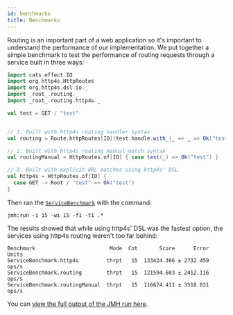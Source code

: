 ```yaml
---
id: benchmarks
title: Benchmarks
---
```


Routing is an important part of a web application so it's important to understand the performance of our implementation. We put together a simple benchmark to test the performance of routing requests through a service built in three ways:

```scala mdoc
import cats.effect.IO
import org.http4s.HttpRoutes
import org.http4s.dsl.io._
import _root_.routing._
import _root_.routing.http4s._

val test = GET / "test"


// 1. Built with http4s routing handler syntax
val routing = Route.httpRoutes[IO](test.handle.with_(_ => _ => Ok("test")))

// 2. Built with http4s routing manual match syntax
val routingManual = HttpRoutes.of[IO] { case test(_) => Ok("test") }

// 3. Built with explicit URL matches using http4s' DSL
val http4s = HttpRoutes.of[IO] {
  case GET -> Root / "test" => Ok("test")
}
```

Then ran the [`ServiceBenchmark`](@GITHUB_REPO_URL@/blob/master/bench/src/main/scala/org/http4s/routing/bench/ServiceBenchmark.scala) with the command:

```
jmh:run -i 15 -wi 15 -f1 -t1 .*
```

The results showed that while using http4s' DSL was the fastest option, the services using http4s routing weren't too far behind:

```
Benchmark                        Mode  Cnt       Score      Error  Units
ServiceBenchmark.http4s         thrpt   15  133424.366 ± 2732.459  ops/s
ServiceBenchmark.routing        thrpt   15  121594.683 ± 2412.116  ops/s
ServiceBenchmark.routingManual  thrpt   15  116674.411 ± 3518.031  ops/s
```

You can [view the full output of the JMH run here](@GITHUB_REPO_URL@/blob/master/bench/results.txt).
